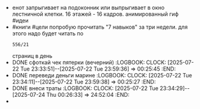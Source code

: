 - енот запрыгивает на подоконник или выпрыгивает в окно лестничной клетки. 16 этажей - 16 кадров. анимированный гиф #идеи
- #книги #цели попробую прочитать "7 навыков" за три недели. для этого надо будет читать по 
  ```calc
  556/21
  ```
  страниц в день
- DONE сфоткай чек пятерки (вечерний) 
  :LOGBOOK:
  CLOCK: [2025-07-22 Tue 23:33:51]--[2025-07-22 Tue 23:59:36] =>  00:25:45
  :END:
- DONE переведи деньги марине 
  :LOGBOOK:
  CLOCK: [2025-07-22 Tue 23:34:11]--[2025-07-22 Tue 23:59:38] =>  00:25:27
  :END:
- DONE внеси траты 
  :LOGBOOK:
  CLOCK: [2025-07-22 Tue 23:34:29]--[2025-07-24 Thu 00:26:33] =>  24:52:04
  :END:
-
